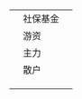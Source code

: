 # 

|      |          |      |
| ---- | -------- | ---- |
|      | 社保基金 |      |
|      | 游资     |      |
|      | 主力     |      |
|      | 散户     |      |
|      |          |      |
|      |          |      |
|      |          |      |



